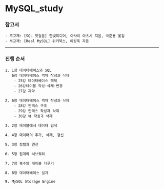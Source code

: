 # MySQL_study
### 참고서
	- 주교재: [SQL 첫걸음] 한빛미디어, 아사이 아츠시 지음, 박준용 옮김
	- 부교재: [Real MySQL] 위키북스, 이성욱 지음

***
### 진행 순서
	1. 1장 데이터베이스와 SQL
	   6장 데이터베이스 객체 작성과 삭제
		- 25강 데이터베이스 객체
		- 26강테이블 작성·삭제·변경
		- 27강 제약

	2. 6장 데이터베이스 객체 작성과 삭제
		- 28강 인덱스 구조
		- 29강 인덱스 작성과 삭제
		- 30강 뷰 작성과 삭제

	3. 2장 테이블에서 데이터 검색

	4. 4장 데이터의 추가, 삭제, 갱신

	5. 3장 정렬과 연산

	6. 5장 집계와 서브쿼리

	7. 7장 복수의 테이블 다루기

	8. 8장 데이터베이스 설계

    9. MySQL Storage Engine